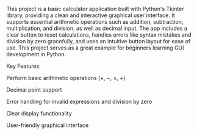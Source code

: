 This project is a basic calculator application built with Python's Tkinter library, providing a clean and interactive graphical user interface. It supports essential arithmetic operations such as addition, subtraction, multiplication, and division, as well as decimal input. The app includes a clear button to reset calculations, handles errors like syntax mistakes and division by zero gracefully, and uses an intuitive button layout for ease of use. This project serves as a great example for beginners learning GUI development in Python.

Key Features:

Perform basic arithmetic operations (+, −, ×, ÷)

Decimal point support

Error handling for invalid expressions and division by zero

Clear display functionality

User-friendly graphical interface
